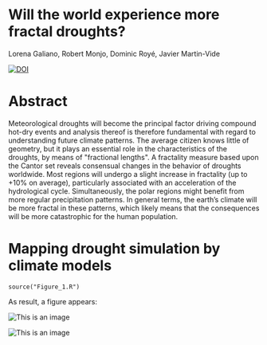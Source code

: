# Will the world experience more fractal droughts?
Lorena Galiano, Robert Monjo, Dominic Royé, Javier Martin-Vide

[![DOI](https://zenodo.org/badge/524061328.svg)](https://zenodo.org/badge/latestdoi/524061328)


# Abstract

Meteorological droughts will become the principal factor driving compound hot-dry events and analysis thereof is therefore fundamental with regard to understanding future climate patterns. The average citizen knows little of geometry, but it plays an essential role in the characteristics of the droughts, by means of "fractional lengths". A fractality measure based upon the Cantor set reveals consensual changes in the behavior of droughts worldwide. Most regions will undergo a slight increase in fractality (up to +10% on average), particularly associated with an acceleration of the hydrological cycle. Simultaneously, the polar regions might benefit from more regular precipitation patterns. In general terms, the earth’s climate will be more fractal in these patterns, which likely means that the consequences will be more catastrophic for the human population.


# Mapping drought simulation by climate models

```{r, echo=FALSE}
source("Figure_1.R")
```

As result, a figure appears:

![This is an image](https://myoctocat.com/assets/images/base-octocat.svg)

![This is an image](https://github.com/LorenaGalSan/fractal_droughts_climate_projections/blob/main/README_files/Figure_1.svg)




